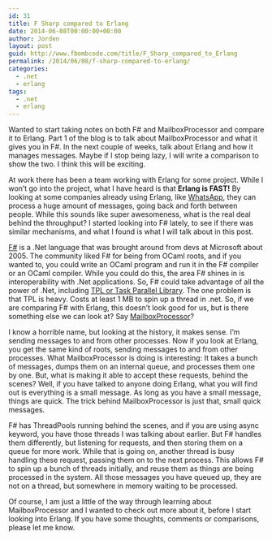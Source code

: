 ```yaml
---
id: 31
title: F Sharp compared to Erlang
date: 2014-06-08T00:00:00+00:00
author: Jorden
layout: post
guid: http://www.fbombcode.com/title/F_Sharp_compared_to_Erlang
permalink: /2014/06/08/f-sharp-compared-to-erlang/
categories:
  - .net
  - erlang
tags:
  - .net
  - erlang
---
```

 <p> Wanted to start taking notes on both F# and MailboxProcessor and compare it to Erlang. Part 1 of the blog is to talk about MailboxProcessor and what it gives you in F#. In the next couple of weeks, talk about Erlang and how it manages messages. Maybe if I stop being lazy, I will write a comparison to show the two. I think this will be exciting. </p> <p> At work there has been a team working with Erlang for some project. While I won&#8217;t go into the project, what I have heard is that <b>Erlang is FAST!</b> By looking at some companies already using Erlang, like <a href="http://www.fastcolabs.com/3026758/inside-erlang-the-rare-programming-language-behind-whatsapps-success">WhatsApp</a>, they can process a huge amount of messages, going back and forth between people. While this sounds like super awesomeness, what is the real deal behind the throughput? I started looking into F# lately, to see if there was similar mechanisms, and what I found is what I will talk about in this post. </p> <p> <a href="http://en.wikipedia.org/wiki/F\_Sharp\_(programming_language)">F#</a> is a .Net language that was brought around from devs at Microsoft about 2005. The community liked F# for being from OCaml roots, and if you wanted to, you could write an OCaml program and run it in the F# compiler or an OCaml compiler. While you could do this, the area F# shines in is interoperability with .Net applications. So, F# could take advantage of all the power of .Net, including <a href="http://msdn.microsoft.com/en-us/library/dd460717(v=vs.110).aspx">TPL or Task Parallel Library</a>. The one problem is that TPL is heavy. Costs at least 1 MB to spin up a thread in .net. So, if we are comparing F# with Erlang, this doesn&#8217;t look good for us, but is there something else we can look at? Say <a href="http://msdn.microsoft.com/en-us/library/ee370357.aspx">MailboxProcessor</a>? </p> <p> I know a horrible name, but looking at the history, it makes sense. I&#8217;m sending messages to and from other processes. Now if you look at Erlang, you get the same kind of roots, sending messages to and from other processes. What MailboxProcessor is doing is interesting: It takes a bunch of messages, dumps them on an internal queue, and processes them one by one. But, what is making it able to accept these requests, behind the scenes? Well, if you have talked to anyone doing Erlang, what you will find out is everything is a small message. As long as you have a small message, things are quick. The trick behind MailboxProcessor is just that, small quick messages. </p> <p> F# has ThreadPools running behind the scenes, and if you are using async keyword, you have those threads I was talking about earlier. But F# handles them differently, but listening for requests, and then storing them on a queue for more work. While that is going on, another thread is busy handling these request, passing them on to the next process. This allows F# to spin up a bunch of threads initially, and reuse them as things are being processed in the system. All those messages you have queued up, they are not on a thread, but somewhere in memory waiting to be processed. </p> <p> Of course, I am just a little of the way through learning about MailboxProcessor and I wanted to check out more about it, before I start looking into Erlang. If you have some thoughts, comments or comparisons, please let me know. </p>